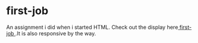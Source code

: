 # first-job
An assignment i did when i started HTML. Check out the display here<a href="https://objective-beaver-9dbb01.netlify.app/"> first-job </a>.It is also responsive by the way. 
